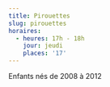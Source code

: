 ```yaml
---
title: Pirouettes
slug: pirouettes
horaires:
  - heures: 17h - 18h
    jour: jeudi
    places: '17'
---
```

Enfants nés de 2008 à 2012
